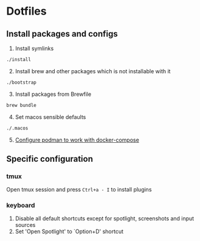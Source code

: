 # Dotfiles

## Install packages and configs

1. Install symlinks
```sh
./install
```

2. Install brew and other packages which is not installable with it
```sh
./bootstrap
```

3. Install packages from Brewfile
```sh
brew bundle
```

4. Set macos sensible defaults
```sh
./.macos
```

5. [Configure podman to work with docker-compose](https://gist.github.com/kaaquist/dab64aeb52a815b935b11c86202761a3)

## Specific configuration

### tmux
Open tmux session and press `Ctrl+a - I` to install plugins

### keyboard
1. Disable all default shortcuts except for spotlight, screenshots and input sources
2. Set 'Open Spotlight' to `Option+D' shortcut


